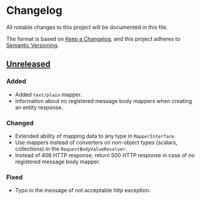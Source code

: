 # Changelog

All notable changes to this project will be documented in this file.

The format is based on [Keep a Changelog](https://keepachangelog.com/en/1.0.0/),
and this project adheres to [Semantic Versioning](https://semver.org/spec/v2.0.0.html).

## [Unreleased]

### Added
- Added `text/plain` mapper.
- Information about no registered message body mappers when creating an entity response.

### Changed
- Extended ability of mapping data to any type in `MapperInterface`.
- Use mappers instead of converters on non-object types (scalars, collections) in the `RequestBodyValueResolver`.
- Instead of 406 HTTP response, return 500 HTTP response in case of no registered message body mapper.

### Fixed
- Typo in the message of not acceptable http exception.

[unreleased]: https://github.com/piku235/JungiFrameworkExtraBundle/compare/v1.0.0...HEAD
